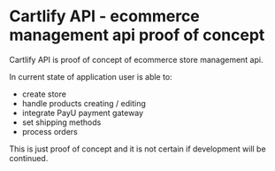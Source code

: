 # Cartlify API - ecommerce management api proof of concept

Cartlify API is proof of concept of ecommerce store management api.

In current state of application user is able to:

- create store
- handle products creating / editing
- integrate PayU payment gateway
- set shipping methods
- process orders

This is just proof of concept and it is not certain if development will be continued.
